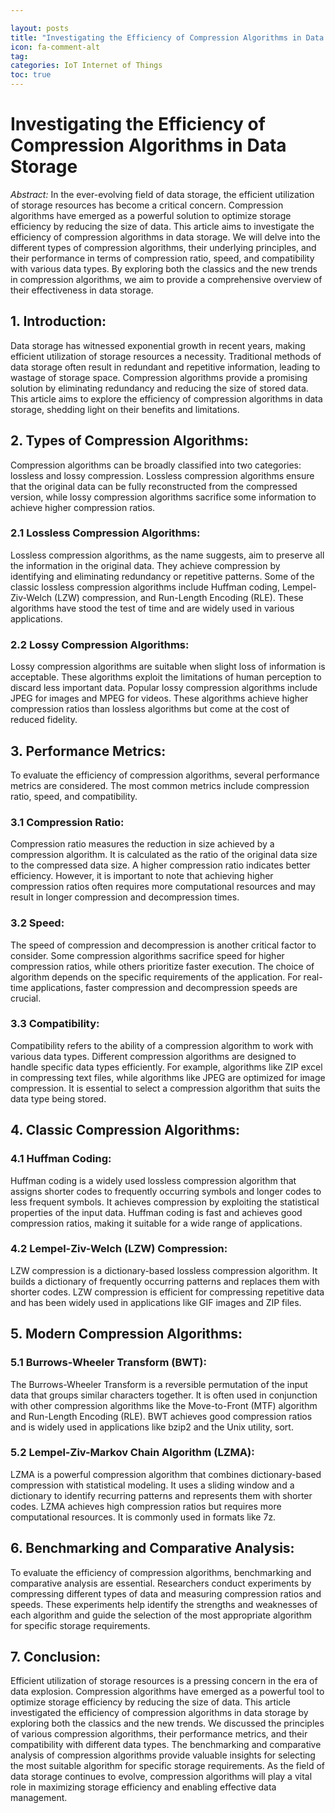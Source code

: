 ```yaml
---

layout: posts
title: "Investigating the Efficiency of Compression Algorithms in Data Storage"
icon: fa-comment-alt
tag:      
categories: IoT Internet of Things
toc: true
---
```




# Investigating the Efficiency of Compression Algorithms in Data Storage

*Abstract:*
In the ever-evolving field of data storage, the efficient utilization of storage resources has become a critical concern. Compression algorithms have emerged as a powerful solution to optimize storage efficiency by reducing the size of data. This article aims to investigate the efficiency of compression algorithms in data storage. We will delve into the different types of compression algorithms, their underlying principles, and their performance in terms of compression ratio, speed, and compatibility with various data types. By exploring both the classics and the new trends in compression algorithms, we aim to provide a comprehensive overview of their effectiveness in data storage.

## 1. Introduction:
Data storage has witnessed exponential growth in recent years, making efficient utilization of storage resources a necessity. Traditional methods of data storage often result in redundant and repetitive information, leading to wastage of storage space. Compression algorithms provide a promising solution by eliminating redundancy and reducing the size of stored data. This article aims to explore the efficiency of compression algorithms in data storage, shedding light on their benefits and limitations.

## 2. Types of Compression Algorithms:
Compression algorithms can be broadly classified into two categories: lossless and lossy compression. Lossless compression algorithms ensure that the original data can be fully reconstructed from the compressed version, while lossy compression algorithms sacrifice some information to achieve higher compression ratios.

### 2.1 Lossless Compression Algorithms:
Lossless compression algorithms, as the name suggests, aim to preserve all the information in the original data. They achieve compression by identifying and eliminating redundancy or repetitive patterns. Some of the classic lossless compression algorithms include Huffman coding, Lempel-Ziv-Welch (LZW) compression, and Run-Length Encoding (RLE). These algorithms have stood the test of time and are widely used in various applications.

### 2.2 Lossy Compression Algorithms:
Lossy compression algorithms are suitable when slight loss of information is acceptable. These algorithms exploit the limitations of human perception to discard less important data. Popular lossy compression algorithms include JPEG for images and MPEG for videos. These algorithms achieve higher compression ratios than lossless algorithms but come at the cost of reduced fidelity.

## 3. Performance Metrics:
To evaluate the efficiency of compression algorithms, several performance metrics are considered. The most common metrics include compression ratio, speed, and compatibility.

### 3.1 Compression Ratio:
Compression ratio measures the reduction in size achieved by a compression algorithm. It is calculated as the ratio of the original data size to the compressed data size. A higher compression ratio indicates better efficiency. However, it is important to note that achieving higher compression ratios often requires more computational resources and may result in longer compression and decompression times.

### 3.2 Speed:
The speed of compression and decompression is another critical factor to consider. Some compression algorithms sacrifice speed for higher compression ratios, while others prioritize faster execution. The choice of algorithm depends on the specific requirements of the application. For real-time applications, faster compression and decompression speeds are crucial.

### 3.3 Compatibility:
Compatibility refers to the ability of a compression algorithm to work with various data types. Different compression algorithms are designed to handle specific data types efficiently. For example, algorithms like ZIP excel in compressing text files, while algorithms like JPEG are optimized for image compression. It is essential to select a compression algorithm that suits the data type being stored.

## 4. Classic Compression Algorithms:
### 4.1 Huffman Coding:
Huffman coding is a widely used lossless compression algorithm that assigns shorter codes to frequently occurring symbols and longer codes to less frequent symbols. It achieves compression by exploiting the statistical properties of the input data. Huffman coding is fast and achieves good compression ratios, making it suitable for a wide range of applications.

### 4.2 Lempel-Ziv-Welch (LZW) Compression:
LZW compression is a dictionary-based lossless compression algorithm. It builds a dictionary of frequently occurring patterns and replaces them with shorter codes. LZW compression is efficient for compressing repetitive data and has been widely used in applications like GIF images and ZIP files.

## 5. Modern Compression Algorithms:
### 5.1 Burrows-Wheeler Transform (BWT):
The Burrows-Wheeler Transform is a reversible permutation of the input data that groups similar characters together. It is often used in conjunction with other compression algorithms like the Move-to-Front (MTF) algorithm and Run-Length Encoding (RLE). BWT achieves good compression ratios and is widely used in applications like bzip2 and the Unix utility, sort.

### 5.2 Lempel-Ziv-Markov Chain Algorithm (LZMA):
LZMA is a powerful compression algorithm that combines dictionary-based compression with statistical modeling. It uses a sliding window and a dictionary to identify recurring patterns and represents them with shorter codes. LZMA achieves high compression ratios but requires more computational resources. It is commonly used in formats like 7z.

## 6. Benchmarking and Comparative Analysis:
To evaluate the efficiency of compression algorithms, benchmarking and comparative analysis are essential. Researchers conduct experiments by compressing different types of data and measuring compression ratios and speeds. These experiments help identify the strengths and weaknesses of each algorithm and guide the selection of the most appropriate algorithm for specific storage requirements.

## 7. Conclusion:
Efficient utilization of storage resources is a pressing concern in the era of data explosion. Compression algorithms have emerged as a powerful tool to optimize storage efficiency by reducing the size of data. This article investigated the efficiency of compression algorithms in data storage by exploring both the classics and the new trends. We discussed the principles of various compression algorithms, their performance metrics, and their compatibility with different data types. The benchmarking and comparative analysis of compression algorithms provide valuable insights for selecting the most suitable algorithm for specific storage requirements. As the field of data storage continues to evolve, compression algorithms will play a vital role in maximizing storage efficiency and enabling effective data management.